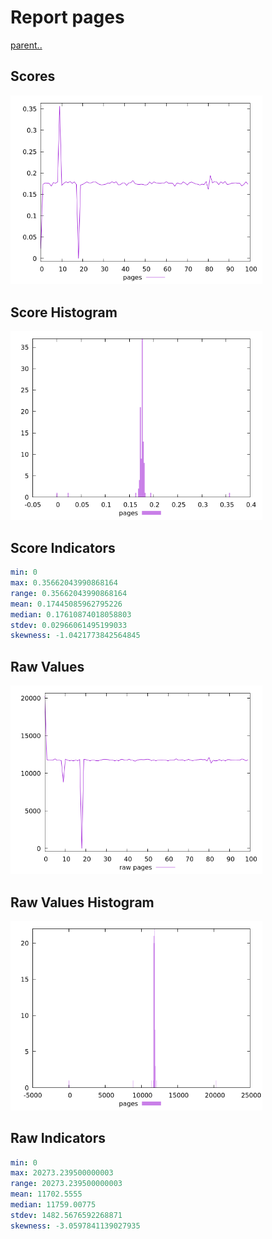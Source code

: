 # Report pages

[parent..](./..)  


## Scores

![score](./score.png)  

## Score Histogram

![hist](./hist.png)  

## Score Indicators

```yaml
min: 0
max: 0.35662043990868164
range: 0.35662043990868164
mean: 0.17445085962795226
median: 0.17610874018058803
stdev: 0.02966061495199033
skewness: -1.0421773842564845

```

## Raw Values

![raw](./raw.png)  

## Raw Values Histogram

![raw hist](./raw_hist.png)  

## Raw Indicators

```yaml
min: 0
max: 20273.239500000003
range: 20273.239500000003
mean: 11702.5555
median: 11759.00775
stdev: 1482.5676592268871
skewness: -3.0597841139027935

```

<style>
  img {
    max-width: 80%;
  }
</style>
      
